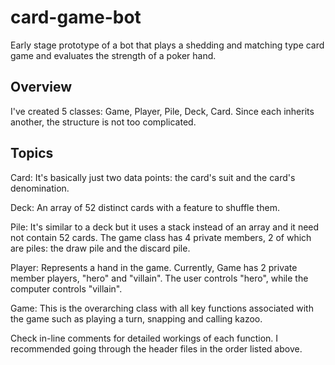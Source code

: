 # card-game-bot
Early stage prototype of a bot that plays a shedding and matching type card game and evaluates the strength of a poker hand.

## Overview

I've created 5 classes: Game, Player, Pile, Deck, Card. Since each inherits another, the structure is not too complicated.

## Topics

Card: It's basically just two data points: the card's suit and the card's denomination.

Deck: An array of 52 distinct cards with a feature to shuffle them.

Pile: It's similar to a deck but it uses a stack instead of an array and it need not contain 52 cards. The game class has 4 private members, 2 of which are piles: the draw pile and the discard pile.

Player: Represents a hand in the game. Currently, Game has 2 private member players, "hero" and "villain". The user controls "hero", while the computer controls "villain".

Game: This is the overarching class with all key functions associated with the game such as playing a turn, snapping and calling kazoo. 

Check in-line comments for detailed workings of each function. I recommended going through the header files in the order listed above. 
